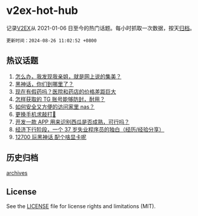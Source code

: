 # v2ex-hot-hub

 记录[V2EX](https://www.v2ex.com/)从 2021-01-06 日至今的热门话题。每小时抓取一次数据，按天[归档](archives)。

`更新时间：2024-08-26 11:02:52 +0800`

## 热议话题

1. [怎么办，我发现我亲姐，就是网上说的集美？](https://www.v2ex.com/t/1067587)
1. [黑神话，你们到哪里了？](https://www.v2ex.com/t/1067731)
1. [现在有假药吗？医院和药店的价格差距巨大](https://www.v2ex.com/t/1067632)
1. [怎样获取的 TG 账号能够防封，耐用？](https://www.v2ex.com/t/1067592)
1. [如何安全又方便的访问家里 nas？](https://www.v2ex.com/t/1067703)
1. [更换手机求敲打🔨](https://www.v2ex.com/t/1067735)
1. [开发一款 APP 用来识别西瓜是否成熟，可行吗？](https://www.v2ex.com/t/1067591)
1. [经济下行阶段，一个 37 岁失业程序员的独白（经历/经验分享）](https://www.v2ex.com/t/1067597)
1. [12700 玩黑神话 配个啥显卡呢](https://www.v2ex.com/t/1067590)

## 历史归档

[archives](archives)

## License

See the [LICENSE](LICENSE) file for license rights and limitations (MIT).
